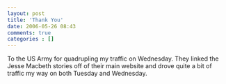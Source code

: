 ```yaml
---
layout: post
title: 'Thank You'
date: 2006-05-26 08:43
comments: true
categories : []
---  
```


To the US Army for quadrupling my traffic on Wednesday. They linked the Jesse Macbeth stories off of their main website and drove quite a bit of traffic my way on both Tuesday and Wednesday.

